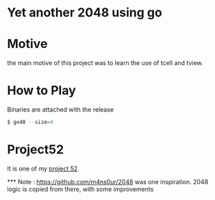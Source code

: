 # Yet another 2048 using go

# Motive

the main motive of this project was to learn the use of tcell and tview. 

# How to Play

Binaries are attached with the release

```go
$ go48 --size=4
```

# Project52

It is one of my [project 52](https://github.com/Sab94/project52).

*** Note : https://github.com/m4ns0ur/2048 was one inspiration. 2048 logic is copied from there, with some improvements